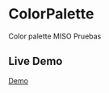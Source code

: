 # ColorPalette
Color palette MISO Pruebas

## Live Demo

[Demo](https://wrravelo2021.github.io/ColorPalette/)
